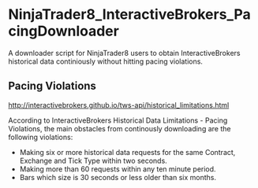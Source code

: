 # NinjaTrader8_InteractiveBrokers_PacingDownloader
A downloader script for NinjaTrader8 users to obtain InteractiveBrokers historical data continiously without hitting pacing violations.
## Pacing Violations
http://interactivebrokers.github.io/tws-api/historical_limitations.html

According to InteractiveBrokers Historical Data Limitations - Pacing Violations, the main obstacles from continously downloading are the following violations:
- Making six or more historical data requests for the same Contract, Exchange and Tick Type within two seconds.
- Making more than 60 requests within any ten minute period.
- Bars which size is 30 seconds or less older than six months.
